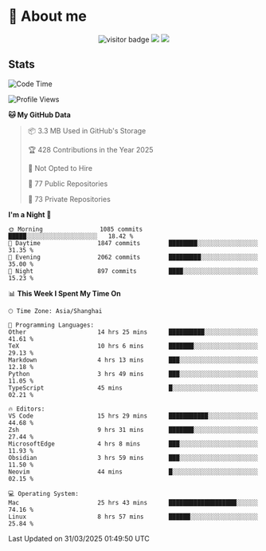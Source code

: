 <!-- ![](https://youpai.roccoshi.top/img/20200804214216.png) -->

# 🧐 About me
 
<p align="center">
<img src="https://visitor-badge.laobi.icu/badge?page_id=Lincest.Lincest&title=hits" alt="visitor badge"/>
<a href="mailto:imroccoshi@gmail.com"><img src="https://img.shields.io/badge/gmail-imroccoshi%40gmail.com-red"></a>
<a href="https://blog.roccoshi.top"><img src="https://img.shields.io/badge/blog-roccoshi-green"></a>
</p>

## Stats

<!--START_SECTION:waka-->
![Code Time](http://img.shields.io/badge/Code%20Time-2%2C375%20hrs%201%20min-blue)

![Profile Views](http://img.shields.io/badge/Profile%20Views-0-blue)

**🐱 My GitHub Data** 

> 📦 3.3 MB Used in GitHub's Storage 
 > 
> 🏆 428 Contributions in the Year 2025
 > 
> 🚫 Not Opted to Hire
 > 
> 📜 77 Public Repositories 
 > 
> 🔑 73 Private Repositories 
 > 
**I'm a Night 🦉** 

```text
🌞 Morning                1085 commits        █████░░░░░░░░░░░░░░░░░░░░   18.42 % 
🌆 Daytime                1847 commits        ████████░░░░░░░░░░░░░░░░░   31.35 % 
🌃 Evening                2062 commits        █████████░░░░░░░░░░░░░░░░   35.00 % 
🌙 Night                  897 commits         ████░░░░░░░░░░░░░░░░░░░░░   15.23 % 
```


📊 **This Week I Spent My Time On** 

```text
🕑︎ Time Zone: Asia/Shanghai

💬 Programming Languages: 
Other                    14 hrs 25 mins      ██████████░░░░░░░░░░░░░░░   41.61 % 
TeX                      10 hrs 6 mins       ███████░░░░░░░░░░░░░░░░░░   29.13 % 
Markdown                 4 hrs 13 mins       ███░░░░░░░░░░░░░░░░░░░░░░   12.18 % 
Python                   3 hrs 49 mins       ███░░░░░░░░░░░░░░░░░░░░░░   11.05 % 
TypeScript               45 mins             █░░░░░░░░░░░░░░░░░░░░░░░░   02.21 % 

🔥 Editors: 
VS Code                  15 hrs 29 mins      ███████████░░░░░░░░░░░░░░   44.68 % 
Zsh                      9 hrs 31 mins       ███████░░░░░░░░░░░░░░░░░░   27.44 % 
MicrosoftEdge            4 hrs 8 mins        ███░░░░░░░░░░░░░░░░░░░░░░   11.93 % 
Obsidian                 3 hrs 59 mins       ███░░░░░░░░░░░░░░░░░░░░░░   11.50 % 
Neovim                   44 mins             █░░░░░░░░░░░░░░░░░░░░░░░░   02.15 % 

💻 Operating System: 
Mac                      25 hrs 43 mins      ███████████████████░░░░░░   74.16 % 
Linux                    8 hrs 57 mins       ██████░░░░░░░░░░░░░░░░░░░   25.84 % 
```


 Last Updated on 31/03/2025 01:49:50 UTC
<!--END_SECTION:waka-->


